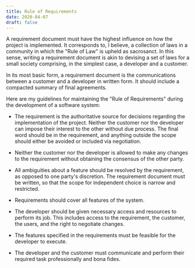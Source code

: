 ```yaml
---
title: Rule of Requirements
date: 2020-04-07
draft: false
---
```


A requirement document must have the highest influence on how the project is implemented.
It corresponds to, I believe, a collection of laws in a community in which the "Rule of Law" is upheld as sacrosanct.
In this sense, writing a requirement document is akin to devising a set of laws for a small society comprising, in the simplest case, a developer and a customer. 

In its most basic form, a requirement document is the communications between a customer and a developer in written form.
It should include a compacted summary of final agreements.

Here are my guidelines for maintaining the "Rule of Requirements" during the development of a software system:

- The requirement is the authoritative source for decisions regarding the implementation of the project.
  Neither the customer nor the developer can impose their interest to the other without due process.
  The final word should be in the requirement, and anything outside the scope should either be avoided or included via negotiation.

- Neither the customer nor the developer is allowed to make any changes to the
  requirement without obtaining the consensus of the other party.

- All ambiguities about a feature should be resolved by the requirement, as opposed to one party's discretion.
  The requirement document must be written, so that the scope for independent choice is narrow and restricted.

- Requirements should cover all features of the system.

- The developer should be given necessary access and resources to perform its job.
  This includes access to the requirement, the customer, the users, and the right to negotiate changes.

- The features specified in the requirements must be feasible for the developer to execute.

- The developer and the customer must communicate and perform their required task professionally and bona fides.
